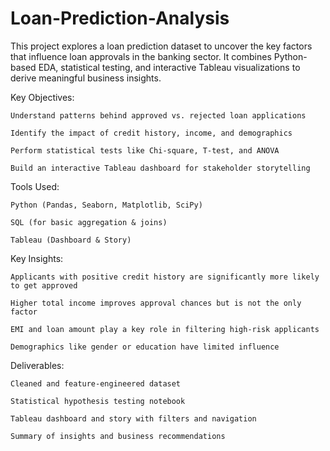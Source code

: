# Loan-Prediction-Analysis
This project explores a loan prediction dataset to uncover the key factors that influence loan approvals in the banking sector. It combines Python-based EDA, statistical testing, and interactive Tableau visualizations to derive meaningful business insights.

 Key Objectives:

    Understand patterns behind approved vs. rejected loan applications

    Identify the impact of credit history, income, and demographics

    Perform statistical tests like Chi-square, T-test, and ANOVA

    Build an interactive Tableau dashboard for stakeholder storytelling

 Tools Used:

    Python (Pandas, Seaborn, Matplotlib, SciPy)

    SQL (for basic aggregation & joins)

    Tableau (Dashboard & Story)

 Key Insights:

    Applicants with positive credit history are significantly more likely to get approved

    Higher total income improves approval chances but is not the only factor

    EMI and loan amount play a key role in filtering high-risk applicants

    Demographics like gender or education have limited influence

 Deliverables:

    Cleaned and feature-engineered dataset

    Statistical hypothesis testing notebook

    Tableau dashboard and story with filters and navigation

    Summary of insights and business recommendations


